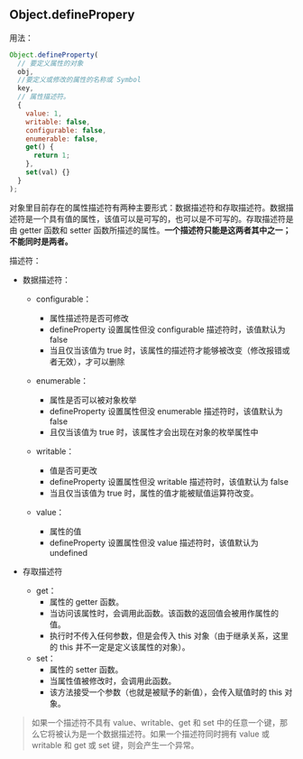 ## Object.definePropery

用法：

```javascript
Object.defineProperty(
  // 要定义属性的对象
  obj,
  //要定义或修改的属性的名称或 Symbol
  key,
  // 属性描述符。
  {
    value: 1,
    writable: false,
    configurable: false,
    enumerable: false,
    get() {
      return 1;
    },
    set(val) {}
  }
);
```

对象里目前存在的属性描述符有两种主要形式：数据描述符和存取描述符。数据描述符是一个具有值的属性，该值可以是可写的，也可以是不可写的。存取描述符是由 getter 函数和 setter 函数所描述的属性。**一个描述符只能是这两者其中之一；不能同时是两者。**

描述符：

- 数据描述符：

  - configurable：

    - 属性描述符是否可修改
    - defineProperty 设置属性但没 configurable 描述符时，该值默认为 false
    - 当且仅当该值为 true 时，该属性的描述符才能够被改变（修改报错或者无效），才可以删除

  - enumerable：

    - 属性是否可以被对象枚举
    - defineProperty 设置属性但没 enumerable 描述符时，该值默认为 false
    - 且仅当该值为 true 时，该属性才会出现在对象的枚举属性中

  - writable：
    - 值是否可更改
    - defineProperty 设置属性但没 writable 描述符时，该值默认为 false
    - 当且仅当该值为 true 时，属性的值才能被赋值运算符改变。
  - value：
    - 属性的值
    - defineProperty 设置属性但没 value 描述符时，该值默认为 undefined

- 存取描述符

  - get：
    - 属性的 getter 函数。
    - 当访问该属性时，会调用此函数。该函数的返回值会被用作属性的值。
    - 执行时不传入任何参数，但是会传入 this 对象（由于继承关系，这里的 this 并不一定是定义该属性的对象）。
  - set：
    - 属性的 setter 函数。
    - 当属性值被修改时，会调用此函数。
    - 该方法接受一个参数（也就是被赋予的新值），会传入赋值时的 this 对象。

> 如果一个描述符不具有 value、writable、get 和 set 中的任意一个键，那么它将被认为是一个数据描述符。如果一个描述符同时拥有 value 或 writable 和 get 或 set 键，则会产生一个异常。
